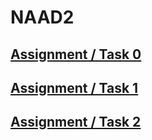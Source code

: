 # NAAD2
## [Assignment / Task 0](./src/com/streamliners/task0/README.md)
## [Assignment / Task 1](./src/com/streamliners/task1/README.md)
## [Assignment / Task 2](./src/com/streamliners/task2/README.md)